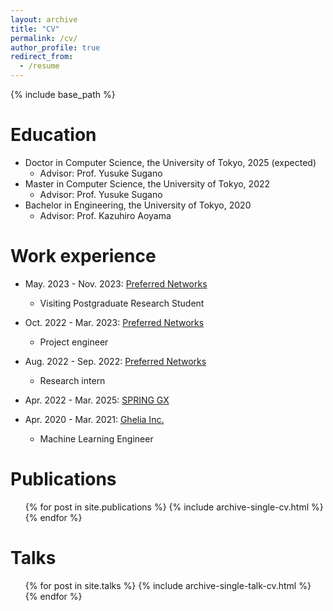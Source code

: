 ```yaml
---
layout: archive
title: "CV"
permalink: /cv/
author_profile: true
redirect_from:
  - /resume
---
```


{% include base_path %}

Education
======
* Doctor in Computer Science, the University of Tokyo, 2025 (expected)
  * Advisor: Prof. Yusuke Sugano
* Master in Computer Science, the University of Tokyo, 2022
  * Advisor: Prof. Yusuke Sugano
* Bachelor in Engineering, the University of Tokyo, 2020
  * Advisor: Prof. Kazuhiro Aoyama


Work experience
======
* May. 2023 - Nov. 2023: [Preferred Networks](https://www.preferred.jp/)
  * Visiting Postgraduate Research Student

* Oct. 2022 - Mar. 2023: [Preferred Networks](https://www.preferred.jp/)
  * Project engineer

* Aug. 2022 - Sep. 2022: [Preferred Networks](https://www.preferred.jp/)
  * Research intern
  
* Apr. 2022 - Mar. 2025: [SPRING GX](https://spring-gx.adm.s.u-tokyo.ac.jp/)

* Apr. 2020 - Mar. 2021: [Ghelia Inc.](https://ghelia.com/)
  * Machine Learning Engineer


Publications
======
  <ul>{% for post in site.publications %}
    {% include archive-single-cv.html %}
  {% endfor %}</ul>
  
Talks
======
  <ul>{% for post in site.talks %}
    {% include archive-single-talk-cv.html %}
  {% endfor %}</ul>
